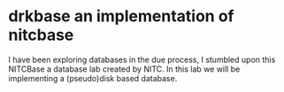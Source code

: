 # drkbase an implementation of nitcbase

I have been exploring databases in the due process, I stumbled upon this NITCBase a database lab created by NITC.
In this lab we will be implementing a (pseudo)disk based database.
